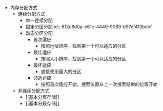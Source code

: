 - 内存分配方式
	- 连续分配方式
		- 单一连续分配
		- 固定分区分配
		  id:: 612c8d0a-e61c-4440-9089-b97ef4f3bcbf
		- 动态分区分配
			- 首次适应
				- 按照地址排序，找到第一个可以适应的分区
			- 最佳适应
				- 按照大小排序，找到第一个可以适应的分区
			- 最坏适应
				- 直接使用最大的分区
			- 邻近适应
				- 按照首次适应开始，搜索位置从上一次搜索结束的位置开始
	- 非连续分配方式
		- [[基本分页存储]]
		- [[基本分段存储]]